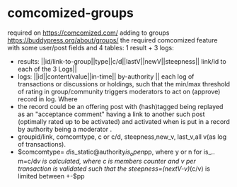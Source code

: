 # comcomized-groups
required on https://comcomized.com/
adding to groups https://buddypress.org/about/groups/ the required comcomized feature with some user/post fields and 4 tables: 1 result + 3 logs:
* results: 
||id/link-to-group||type||c/d||lastV||newV||steepness|| link/id to each of the 3 Logs||
* logs:
||id||content/value||in-time|| by-authority ||
   each log of transactions or discussions or holdings,
    such that the min/max threshold of rating in group/community triggers moderators to act on (approve) record in log. 
Where 
* the record could be an offering post with (hash)tagged being replayed as an "acceptance comment"  having a link to another such post (optimally rated up to be activated) and activated when is put in a record by authority being a moderator .
* groupid/link, comcomtype, c or c/d, steepness,new_v, last_v,all v(as log of transactions).
* $comcomtype= $d$is_static@authority$is_open$pp, where y or n for is_..
 m=c/d*v is calculated, where c is members counter and v per transaction is validated such that the steepness=(nextV-v)*(c/v) is limited between +-$pp


